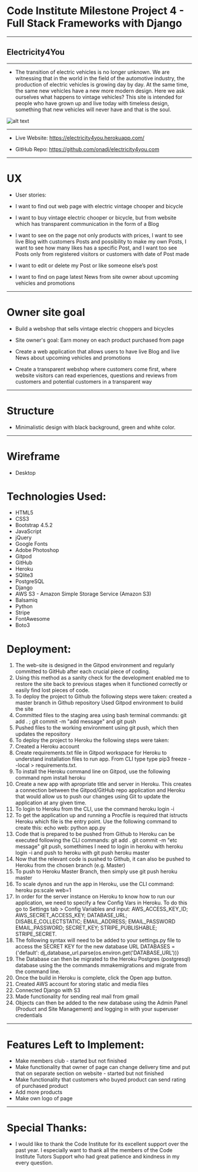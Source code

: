# Code Institute Milestone Project 4 - Full Stack Frameworks with Django

---

## Electricity4You

---

- The transition of electric vehicles is no longer unknown. We are witnessing that in the world in the field of the automotive industry, the production of electric vehicles is growing day by day. At the same time, the same new vehicles have a new more modern design. Here we ask ourselves what happens to vintage vehicles? This site is intended for people who have grown up and live today with timeless design, something that new vehicles will never have and that is the soul.

![alt text](https://github.com/onadj/electricity4you.com/blob/master/media/jumbotron.jpg)

---

- Live Website: https://electricity4you.herokuapp.com/

- GitHub Repo: https://github.com/onadj/electricity4you.com

---

# UX

- User stories:

- I want to find out web page with electric vintage chooper and bicycle

- I want to buy vintage electric chooper or bicycle, but from website which has transparent communication in the form of a Blog

- I want to see on the page not only products with prices, I want to see live Blog with customers Posts and possibility to make my own Posts, I want to see how many likes has a specific Post, and I want too see Posts only from registered visitors or customers with date of Post made

- I want to edit or delete my Post or like someone else’s post

- I want to find on page latest News from site owner about upcoming vehicles and promotions

---

# Owner site goal

- Build a webshop that sells vintage electric choppers and bicycles

- Site owner's goal: Earn money on each product purchased from page

- Create a web application that allows users to have live Blog and live News about upcoming vehicles and promotions

- Create a transparent webshop where customers come first, where website visitors can read experiences, questions and reviews from customers and potential customers in a transparent way

---

# Structure

- Minimalistic design with black background, green and white color.

---

# Wireframe

- Desktop



# Technologies Used:

- HTML5
- CSS3
- Bootstrap 4.5.2
- JavaScript
- jQuery
- Google Fonts
- Adobe Photoshop
- Gitpod 
- GitHub 
- Heroku 
- SQlite3 
- PostgreSQL 
- Django
- AWS S3 - Amazon Simple Storage Service (Amazon S3)
- Balsamiq
- Python
- Stripe
- FontAwesome
- Boto3

# Deployment:

1. The web-site is designed in the Gitpod environment and regularly committed to GitHub after each crucial piece of coding.
2. Using this method as a sanity check for the development enabled me to restore the site back to previous stages when it functioned correctly or easily find lost pieces of code.
3. To deploy the project to Github the following steps were taken:
created a master branch in Github repository
Used Gitpod environment to build the site
4. Committed files to the staging area using bash terminal commands: git add . ;  git commit -m "add message" and git push
5. Pushed files to the working environment using git push, which then updates the repository
6. To deploy the project to Heroku the following steps were taken:
7. Created a Heroku account
8. Create requirements.txt file in Gitpod workspace for Heroku to understand installation files to run app. From CLI type type pip3 freeze --local > requirements.txt.
9. To install the Heroku command line on Gitpod, use the following command npm install  heroku
10. Create a new app with apropriate title and server in Heroku. This creates a connection between the Gitpod/GitHub repo application and Heroku that would allow us to push our changes using Git to update the application at any given time.
11. To login to Heroku from the CLI, use the command heroku login -i
12. To get the application up and running a Procfile is required that istructs Heroku which file is the entry point. Use the following command to create this: echo web: python app.py
13. Code that is prepared to be pushed from Github to Heroku can be executed following the CLI commands: git add . git commit -m "etc message" git push, somethimes I need to login in  heroku with heroku login -i and push to heroku with  git push heroku master
14. Now that the relevant code is pushed to Github, it can also be pushed to Heroku from the chosen branch (e.g. Master)
15. To push to Heroku Master Branch, then simply use git push heroku master
16. To scale dynos and run the app in Heroku, use the CLI command: heroku ps:scale web=1
17. In order for the server instance on Heroku to know how to run our application, we need to specify a few Config Vars in Heroku.
 To do this go to Settings tab > Config Variables and input: AWS_ACCESS_KEY_ID; AWS_SECRET_ACCESS_KEY; DATABASE_URL; DISABLE_COLLECTSTATIC; EMAIL_ADDRESS; EMAIL_PASSWORD EMAIL_PASSWORD; SECRET_KEY; STRIPE_PUBLISHABLE; STRIPE_SECRET.
18. The following syntax will need to be added to your settings.py file to access the SECRET KEY for the new database URL DATABASES = {'default': dj_database_url.parse(os.environ.get('DATABASE_URL'))}
19. The Database can then be migrated to the Heroku Postgres (postgresql) database using the the commands mmakemigrations and migrate from the command line.
20. Once the build in Heroku is complete, click the Open app button.
21. Created AWS account for storing static and media files
22. Connected Django with S3
23. Made functionality for sending real mail from gmail
24. Objects can then be added to the new database using the Admin Panel  (Product and Site Management) and logging in with your superuser credentials

---

# Features Left to Implement:

- Make members club - started but not finished
- Make functionality that owner of page can change delivery time and put that on separate section on website - started but not finished
- Make functionality that customers who buyed product can send rating of purchased product
- Add more products
- Make own logo of page

---

# Special Thanks:

- I would like to thank the Code Institute for its excellent support over the past year. I especially want to thank all the members of the Code Institute Tutors Support who had great patience and kindness in my every question.










